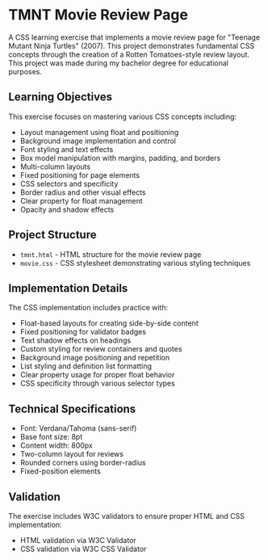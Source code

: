 # TMNT Movie Review Page

A CSS learning exercise that implements a movie review page for "Teenage Mutant Ninja Turtles" (2007). This project demonstrates fundamental CSS concepts through the creation of a Rotten Tomatoes-style review layout.
This project was made during my bachelor degree for educational purposes.

## Learning Objectives

This exercise focuses on mastering various CSS concepts including:
- Layout management using float and positioning
- Background image implementation and control
- Font styling and text effects
- Box model manipulation with margins, padding, and borders
- Multi-column layouts
- Fixed positioning for page elements
- CSS selectors and specificity
- Border radius and other visual effects
- Clear property for float management
- Opacity and shadow effects

## Project Structure

- `tmnt.html` - HTML structure for the movie review page
- `movie.css` - CSS stylesheet demonstrating various styling techniques

## Implementation Details

The CSS implementation includes practice with:
- Float-based layouts for creating side-by-side content
- Fixed positioning for validator badges
- Text shadow effects on headings
- Custom styling for review containers and quotes
- Background image positioning and repetition
- List styling and definition list formatting
- Clear property usage for proper float behavior
- CSS specificity through various selector types

## Technical Specifications

- Font: Verdana/Tahoma (sans-serif)
- Base font size: 8pt
- Content width: 800px
- Two-column layout for reviews
- Rounded corners using border-radius
- Fixed-position elements

## Validation

The exercise includes W3C validators to ensure proper HTML and CSS implementation:
- HTML validation via W3C Validator
- CSS validation via W3C CSS Validator